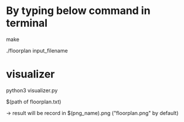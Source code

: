 # By typing below command in terminal

make

./floorplan input_filename

# visualizer

python3 visualizer.py

$(path of floorplan.txt)

-> result will be record in $(png_name).png ("floorplan.png" by default)
